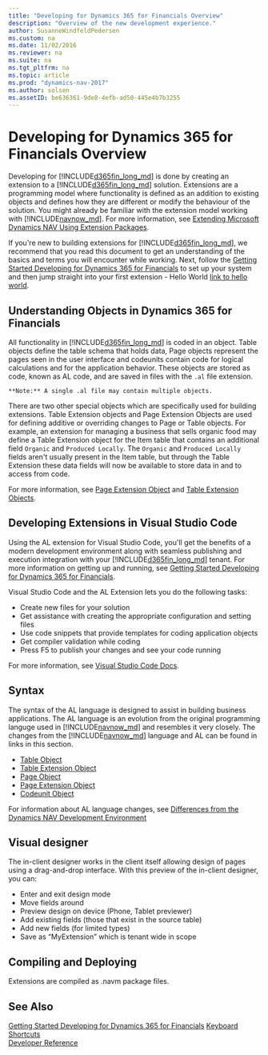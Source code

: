 ```yaml
---
title: "Developing for Dynamics 365 for Financials Overview"
description: "Overview of the new development experience."
author: SusanneWindfeldPedersen
ms.custom: na
ms.date: 11/02/2016
ms.reviewer: na
ms.suite: na
ms.tgt_pltfrm: na
ms.topic: article
ms.prod: "dynamics-nav-2017"
ms.author: solsen
ms.assetID: be636361-9de8-4efb-ad50-445e4b7b3255
---
```


# Developing for Dynamics 365 for Financials Overview
Developing for [!INCLUDE[d365fin_long_md](includes/d365fin_long_md.md)] is done by creating an extension to a [!INCLUDE[d365fin_long_md](includes/d365fin_long_md.md)] solution. Extensions are a programming model where functionality is defined as an addition to existing objects and defines how they are different or modify the behaviour of the solution. 
You might already be familiar with the extension model working with [!INCLUDE[navnow_md](includes/navnow_md.md)]. For more information, see [Extending Microsoft Dynamics NAV Using Extension Packages](../dynamics-nav/extending-microsoft-dynamics-nav-using-extension-packages.md).

If you're new to building extensions for [!INCLUDE[d365fin_long_md](includes/d365fin_long_md.md)], we recommend that you read this document to get an understanding of the basics and terms you will encounter while working. Next, follow the [Getting Started Developing for Dynamics 365 for Financials](dyn-fin-geting-started-dev-env.md) to set up your system and then jump straight into your first extension - Hello World [link to hello world]().

## Understanding Objects in Dynamics 365 for Financials
All functionality in [!INCLUDE[d365fin_long_md](includes/d365fin_long_md.md)] is coded in an object. Table objects define the table schema that holds data, Page objects represent the pages seen in the user interface and codeunits contain code for logical calculations and for the application behavior. These objects are stored as code, known as AL code, and are saved in files with the ```.al``` file extension.  
    
    **Note:** A single .al file may contain multiple objects.      

There are two other special objects which are specifically used for building extensions. Table Extension objects and Page Extension Objects are used for defining additive or overriding changes to Page or Table objects. For example, an extension for managing a business that sells organic food may define a Table Extension object for the Item table that contains an additional field ```Organic``` and ```Produced Locally```. The ```Organic``` and ```Produced Locally``` fields aren't usually present in the Item table, but through the Table Extension these data fields will now be available to store data in and to access from code.

For more information, see [Page Extension Object](dyn-fin-page-ext-object.md) and [Table Extension Objects](dyn-fin-table-ext-object.md).

## Developing Extensions in Visual Studio Code
Using the AL extension for Visual Studio Code, you'll get the benefits of a modern development environment along with seamless publishing and execution integration with your [!INCLUDE[d365fin_long_md](includes/d365fin_long_md.md)] tenant. For more information on getting up and running, see [Getting Started Developing for Dynamics 365 for Financials](../dynamics-nav/dyn-fin-getting-started-dev-env.md).

Visual Studio Code and the AL Extension lets you do the following tasks:

- Create new files for your solution
- Get assistance with creating the appropriate configuration and setting files 
- Use code snippets that provide templates for coding application objects
- Get compiler validation while coding
- Press F5 to publish your changes and see your code running

For more information, see [Visual Studio Code Docs](https://code.visualstudio.com/docs).

## Syntax
The syntax of the AL language is designed to assist in building business applications. The AL language is an evolution from the original programming languge used in [!INCLUDE[navnow_md](includes/navnow_md.md)] and resembles it very closely. The changes from the [!INCLUDE[navnow_md](includes/navnow_md.md)] language and AL can be found in links in this section.

- [Table Object](dyn-fin-table-object.md)
- [Table Extension Object](dyn-fin-table-ext-object.md)
- [Page Object](dyn-fin-page-object.md)
- [Page Extension Object](dyn-fin-page-ext-object.md)
- [Codeunit Object](dyn-fin-codeunit-object.md)

For information about AL language changes, see [Differences from the Dynamics NAV Development Environment](dyn-fin-differences.md)

## Visual designer
The in-client designer works in the client itself allowing design of pages using a drag-and-drop interface. With this preview of the in-client designer, you can:

- Enter and exit design mode
- Move fields around
- Preview design on device (Phone, Tablet previewer)
- Add existing fields (those that exist in the source table)
- Add new fields (for limited types)
- Save as “MyExtension” which is tenant wide in scope


## Compiling and Deploying
Extensions are compiled as .navm package files. 
<!-- The .navm package file can be deployed to the NAV server ()... 
A .navm package contains the various artifacts that deliver the new functionality to the [!INCLUDE[d365fin_long_md](includes/d365fin_long_md.md)] deployment as well as a manifest that specifies the name, publisher, version, and other attributes of the extension. .json file? -->

<!-- (Future: You manage .navm packages with a series of Windows PowerShell cmdlets that are available in the Microsoft Dynamics NAV 2017 Administration Shell. There are also cmdlets available to ISVs and developers in the Microsoft Dynamics NAV 2017 Development Shell that help create packages.) --> 

## See Also
[Getting Started Developing for Dynamics 365 for Financials](../dynamics-nav/dyn-fin-geting-started-dev-env.md) 
[Keyboard Shortcuts](dyn-fin-keyboard-shortcuts.md)  
[Developer Reference](dyn-fin-reference-overview.md)

